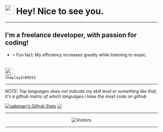 <h1><img src="https://emojis.slackmojis.com/emojis/images/1531849430/4246/blob-sunglasses.gif?1531849430" width="30"/> Hey! Nice to see you.</h1>

---

## I'm a freelance developer, with passion for coding!
- ⚡ Fun fact: My efficiency increases greatly while listening to music.

<code>
<img alt="visual studio code" width="26px" src="https://img.icons8.com/doodle/48/000000/discord-logo.png" />
theplay3r#4553 </code>

---

_NOTE: Top languages does not indicate my skill level or something like that, it's a github metric of which languages i have the most code on github_

<a href="https://github.com/ThePlay3r">
<img align="center" alt="sabesan's Github Stats" src="https://github-readme-stats.codestackr.vercel.app/api?username=ThePlay3r&show_icons=true&hide_border=true&count_private=true&include_all_commits=true&theme=radical" /></a>

<a href="https://github.com/ThePlay3r">
  <img align="center" src="https://github-readme-stats.anuraghazra1.vercel.app/api/top-langs/?username=ThePlay3r&layout=compact&theme=radical" />
</a>

---

<p align=center>                           
  <img align=center  src="https://visitor-badge.laobi.icu/badge?page_id=ThePlay3r.ThePlay3r" alt="Visitors">                     
</p>

---
